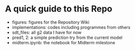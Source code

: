 # A quick guide to this Repo

- figures: figures for the Repository Wiki
- implementations: codes including programmes from others
- sdt_files: all g2 data I have for now
- pred1, 2: a simple prediction try from the current model
- midterm.ipynb: the notebook for Midterm milestone
